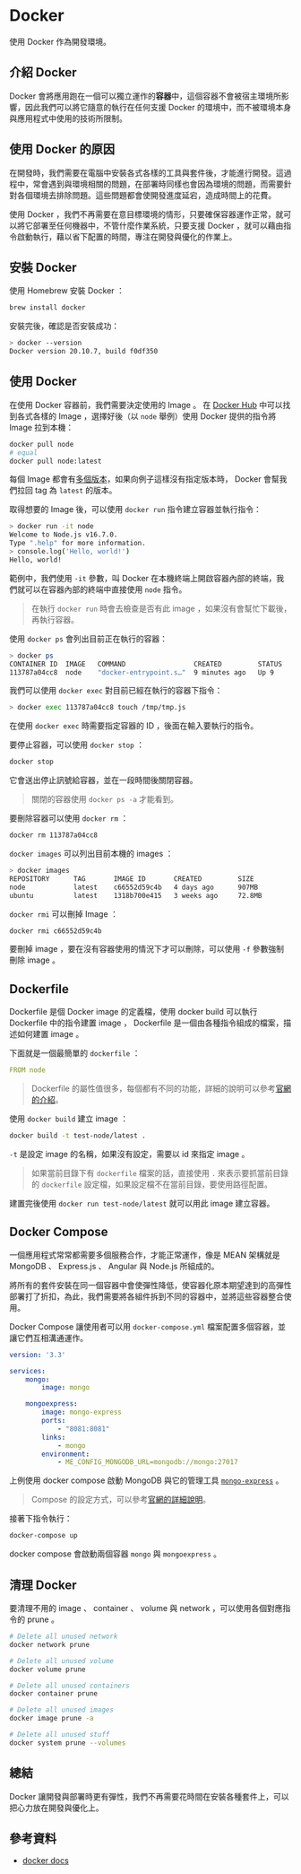# Docker

使用 Docker 作為開發環境。

## 介紹 Docker

Docker 會將應用跑在一個可以獨立運作的**容器**中，這個容器不會被宿主環境所影響，因此我們可以將它隨意的執行在任何支援 Docker 的環境中，而不被環境本身與應用程式中使用的技術所限制。

## 使用 Docker 的原因

在開發時，我們需要在電腦中安裝各式各樣的工具與套件後，才能進行開發。這過程中，常會遇到與環境相關的問題，在部署時同樣也會因為環境的問題，而需要針對各個環境去排除問題。這些問題都會使開發進度延宕，造成時間上的花費。

使用 Docker ，我們不再需要在意目標環境的情形，只要確保容器運作正常，就可以將它部署至任何機器中，不管什麼作業系統，只要支援 Docker ，就可以藉由指令啟動執行，藉以省下配置的時間，專注在開發與優化的作業上。

## 安裝 Docker

使用 Homebrew 安裝 Docker ：

```bash
brew install docker
```

安裝完後，確認是否安裝成功：

```bash
> docker --version
Docker version 20.10.7, build f0df350
```

## 使用 Docker

在使用 Docker 容器前，我們需要決定使用的 Image 。 在 [Docker Hub](https://hub.docker.com/search?q=&type=image) 中可以找到各式各樣的 Image ，選擇好後（以 `node` 舉例）使用 Docker 提供的指令將 Image 拉到本機：

```bash
docker pull node
# equal
docker pull node:latest
```

每個 Image 都會有[多個版本](https://hub.docker.com/_/node?tab=tags&page=1&ordering=last_updated)，如果向例子這樣沒有指定版本時， Docker 會幫我們拉回 tag 為 `latest` 的版本。

取得想要的 Image 後，可以使用 `docker run` 指令建立容器並執行指令：

```bash
> docker run -it node
Welcome to Node.js v16.7.0.
Type ".help" for more information.
> console.log('Hello, world!')
Hello, world!
```

範例中，我們使用 `-it` 參數，叫 Docker 在本機終端上開啟容器內部的終端，我們就可以在容器內部的終端中直接使用 `node` 指令。

> 在執行 `docker run` 時會去檢查是否有此 image ，如果沒有會幫忙下載後，再執行容器。

使用 `docker ps` 會列出目前正在執行的容器：

```bash
> docker ps
CONTAINER ID  IMAGE   COMMAND                 CREATED         STATUS    PORTS     NAMES
113787a04cc8  node    "docker-entrypoint.s…"  9 minutes ago   Up 9      minutes   sweet_davinci
```

我們可以使用 `docker exec` 對目前已經在執行的容器下指令：

```bash
> docker exec 113787a04cc8 touch /tmp/tmp.js
```

在使用 `docker exec` 時需要指定容器的 ID ，後面在輸入要執行的指令。

要停止容器，可以使用 `docker stop` ：

```bash
docker stop
```

它會送出停止訊號給容器，並在一段時間後關閉容器。

> 關閉的容器使用 `docker ps -a` 才能看到。

要刪除容器可以使用 `docker rm` ：

```bash
docker rm 113787a04cc8
```

`docker images` 可以列出目前本機的 images ：

```bash
> docker images
REPOSITORY      TAG       IMAGE ID       CREATED         SIZE
node            latest    c66552d59c4b   4 days ago      907MB
ubuntu          latest    1318b700e415   3 weeks ago     72.8MB
```

`docker rmi` 可以刪掉 Image ：

```bash
docker rmi c66552d59c4b
```

要刪掉 image ，要在沒有容器使用的情況下才可以刪除，可以使用 `-f` 參數強制刪除 image 。

## Dockerfile

Dockerfile 是個 Docker image 的定義檔，使用 docker build 可以執行 Dockerfile 中的指令建置 image ， Dockerfile 是一個由各種指令組成的檔案，描述如何建置 image 。

下面就是一個最簡單的 `dockerfile` ：

```yaml
FROM node
```

> Dockerfile 的屬性值很多，每個都有不同的功能，詳細的說明可以參考[官網的介紹](https://docs.docker.com/engine/reference/builder/#from)。

使用 `docker build` 建立 image ：

```bash
docker build -t test-node/latest .
```

`-t` 是設定 image 的名稱，如果沒有設定，需要以 id 來指定 image 。

> 如果當前目錄下有 `dockerfile` 檔案的話，直接使用 `.` 來表示要抓當前目錄的 `dockerfile` 設定檔，如果設定檔不在當前目錄，要使用路徑配置。

建置完後使用 `docker run test-node/latest` 就可以用此 image 建立容器。

## Docker Compose

一個應用程式常常都需要多個服務合作，才能正常運作，像是 MEAN 架構就是 MongoDB 、 Express.js 、 Angular 與 Node.js 所組成的。

將所有的套件安裝在同一個容器中會使彈性降低，使容器化原本期望達到的高彈性部署打了折扣，為此，我們需要將各組件拆到不同的容器中，並將這些容器整合使用。

Docker Compose 讓使用者可以用 `docker-compose.yml` 檔案配置多個容器，並讓它們互相溝通運作。

```yml
version: '3.3'

services:
    mongo:
        image: mongo

    mongoexpress:
        image: mongo-express
        ports:
            - "8081:8081"
        links:
            - mongo
        environment: 
            - ME_CONFIG_MONGODB_URL=mongodb://mongo:27017
```

上例使用 docker compose 啟動 MongoDB 與它的管理工具 [`mongo-express`](https://github.com/mongo-express/mongo-express-docker) 。

> Compose 的設定方式，可以參考[官網的詳細說明](https://docs.docker.com/compose/compose-file/compose-file-v3/)。

接著下指令執行：

```bash
docker-compose up
```

docker compose 會啟動兩個容器 `mongo` 與 `mongoexpress` 。

## 清理 Docker

要清理不用的 image 、 container 、 volume 與 network ，可以使用各個對應指令的 prune 。

```bash
# Delete all unused network
docker network prune

# Delete all unused volume
docker volume prune

# Delete all unused containers
docker container prune

# Delete all unused images
docker image prune -a

# Delete all unused stuff
docker system prune --volumes
```

## 總結

Docker 讓開發與部署時更有彈性，我們不再需要花時間在安裝各種套件上，可以把心力放在開發與優化上。

## 參考資料

- [docker docs](https://docs.docker.com/)
